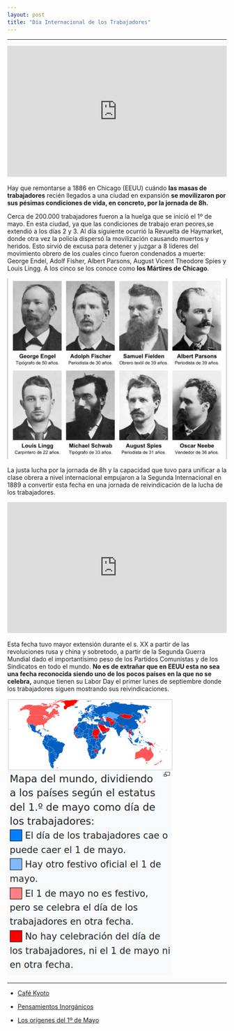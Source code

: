 ```yaml
---
layout: post
title: "Día Internacional de los Trabajadores"
---
```


----

<iframe width="100%" height="300" src="https://www.youtube.com/embed/b25IRIuCaMY" title="YouTube video player" frameborder="0" allow="accelerometer; autoplay; clipboard-write; encrypted-media; gyroscope; picture-in-picture" allowfullscreen></iframe>

Hay que remontarse a 1886 en Chicago (EEUU) cuándo **las masas de trabajadores** recién llegados a una ciudad en expansión **se movilizaron por sus pésimas condiciones de vida, en concreto, por la jornada de 8h.** 

Cerca de 200.000 trabajadores fueron a la huelga que se inició el 1º de mayo. En esta ciudad, ya que las condiciones de trabajo eran peores,se extendió a los días 2 y 3. Al día siguiente ocurrió la Revuelta de Haymarket, donde otra vez la policía dispersó la movilización causando muertos y heridos. Esto sirvió de excusa para detener y juzgar a 8 líderes del movimiento obrero de los cuales cinco fueron condenados a muerte: George Endel, Adolf Fisher, Albert Parsons, August Vicent Theodore Spies y Louis Lingg. A los cinco se los conoce como **los Mártires de Chicago**.

![8 Mártires de Chicago](/images/martires.jpg)

La justa lucha por la jornada de 8h y la capacidad que tuvo para unificar a la clase obrera a nivel internacional empujaron a la Segunda Internacional en 1889 a convertir esta fecha en una jornada de reivindicación de la lucha de los trabajadores.

<iframe width="100%" height="300" src="https://www.youtube.com/embed/XtzIdpt10Pw" title="YouTube video player" frameborder="0" allow="accelerometer; autoplay; clipboard-write; encrypted-media; gyroscope; picture-in-picture" allowfullscreen></iframe>

Esta fecha tuvo mayor extensión durante el s. XX a partir de las revoluciones rusa y china y sobretodo, a partir de la Segunda Guerra Mundial dado el importantísimo peso de los Partidos Comunistas y de los Sindicatos en todo el mundo. **No es de extrañar que en EEUU esta no sea una fecha reconocida siendo uno de los pocos países en la que no se celebra,** aunque tienen su Labor Day el primer lunes de septiembre donde los trabajadores siguen mostrando sus reivindicaciones.

![Mapa 1 de Mayo](/images/mapaDiaTrabajo.jpg)

----
- [Café Kyoto](https://www.youtube.com/c/Caf%C3%A9Kyoto)

- [Pensamientos Inorgánicos](https://www.youtube.com/c/PensamientosInorg%C3%A1nicos)

- [Los orígenes del 1º de Mayo](http://www.agitacion.org/2019/05/01/los-origenes-del-primero-de-mayo/)


